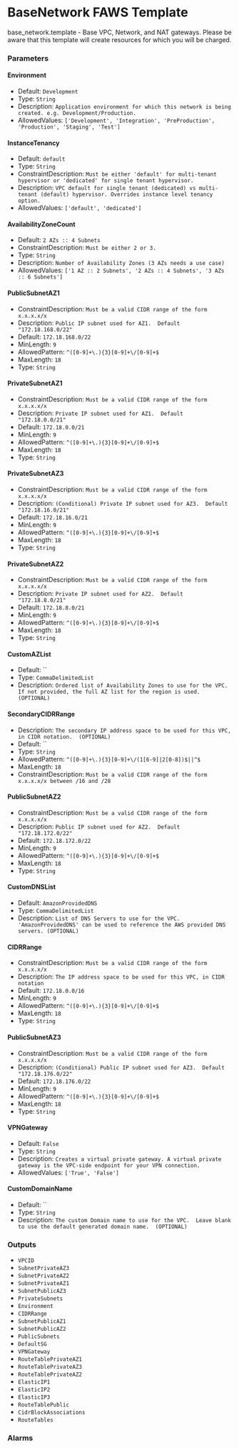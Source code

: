 BaseNetwork FAWS Template
=========================
base_network.template - Base VPC, Network, and NAT gateways. Please be aware that this template will create resources for which you will be charged.
### Parameters

#### Environment
- Default: `Development`
- Type: `String`
- Description: `Application environment for which this network is being created. e.g. Development/Production.`
- AllowedValues: `['Development', 'Integration', 'PreProduction', 'Production', 'Staging', 'Test']`

#### InstanceTenancy
- Default: `default`
- Type: `String`
- ConstraintDescription: `Must be either 'default' for multi-tenant hypervisor or 'dedicated' for single tenant hypervisor.`
- Description: `VPC default for single tenant (dedicated) vs multi-tenant (default) hypervisor. Overrides instance level tenancy option.`
- AllowedValues: `['default', 'dedicated']`

#### AvailabilityZoneCount
- Default: `2 AZs :: 4 Subnets`
- ConstraintDescription: `Must be either 2 or 3.`
- Type: `String`
- Description: `Number of Availability Zones (3 AZs needs a use case)`
- AllowedValues: `['1 AZ :: 2 Subnets', '2 AZs :: 4 Subnets', '3 AZs :: 6 Subnets']`

#### PublicSubnetAZ1
- ConstraintDescription: `Must be a valid CIDR range of the form x.x.x.x/x`
- Description: `Public IP subnet used for AZ1.  Default "172.18.168.0/22"`
- Default: `172.18.168.0/22`
- MinLength: `9`
- AllowedPattern: `^([0-9]+\.){3}[0-9]+\/[0-9]+$`
- MaxLength: `18`
- Type: `String`

#### PrivateSubnetAZ1
- ConstraintDescription: `Must be a valid CIDR range of the form x.x.x.x/x`
- Description: `Private IP subnet used for AZ1.  Default "172.18.0.0/21"`
- Default: `172.18.0.0/21`
- MinLength: `9`
- AllowedPattern: `^([0-9]+\.){3}[0-9]+\/[0-9]+$`
- MaxLength: `18`
- Type: `String`

#### PrivateSubnetAZ3
- ConstraintDescription: `Must be a valid CIDR range of the form x.x.x.x/x`
- Description: `(Conditional) Private IP subnet used for AZ3.  Default "172.18.16.0/21"`
- Default: `172.18.16.0/21`
- MinLength: `9`
- AllowedPattern: `^([0-9]+\.){3}[0-9]+\/[0-9]+$`
- MaxLength: `18`
- Type: `String`

#### PrivateSubnetAZ2
- ConstraintDescription: `Must be a valid CIDR range of the form x.x.x.x/x`
- Description: `Private IP subnet used for AZ2.  Default "172.18.8.0/21"`
- Default: `172.18.8.0/21`
- MinLength: `9`
- AllowedPattern: `^([0-9]+\.){3}[0-9]+\/[0-9]+$`
- MaxLength: `18`
- Type: `String`

#### CustomAZList
- Default: ``
- Type: `CommaDelimitedList`
- Description: `Ordered list of Availability Zones to use for the VPC.  If not provided, the full AZ list for the region is used. (OPTIONAL)`

#### SecondaryCIDRRange
- Description: `The secondary IP address space to be used for this VPC, in CIDR notation.  (OPTIONAL)`
- Default: ``
- Type: `String`
- AllowedPattern: `^([0-9]+\.){3}[0-9]+\/(1[6-9]|2[0-8])$||^$`
- MaxLength: `18`
- ConstraintDescription: `Must be a valid CIDR range of the form x.x.x.x/x between /16 and /28`

#### PublicSubnetAZ2
- ConstraintDescription: `Must be a valid CIDR range of the form x.x.x.x/x`
- Description: `Public IP subnet used for AZ2.  Default "172.18.172.0/22"`
- Default: `172.18.172.0/22`
- MinLength: `9`
- AllowedPattern: `^([0-9]+\.){3}[0-9]+\/[0-9]+$`
- MaxLength: `18`
- Type: `String`

#### CustomDNSList
- Default: `AmazonProvidedDNS`
- Type: `CommaDelimitedList`
- Description: `List of DNS Servers to use for the VPC.  'AmazonProvidedDNS' can be used to reference the AWS provided DNS servers. (OPTIONAL)`

#### CIDRRange
- ConstraintDescription: `Must be a valid CIDR range of the form x.x.x.x/x`
- Description: `The IP address space to be used for this VPC, in CIDR notation`
- Default: `172.18.0.0/16`
- MinLength: `9`
- AllowedPattern: `^([0-9]+\.){3}[0-9]+\/[0-9]+$`
- MaxLength: `18`
- Type: `String`

#### PublicSubnetAZ3
- ConstraintDescription: `Must be a valid CIDR range of the form x.x.x.x/x`
- Description: `(Conditional) Public IP subnet used for AZ3.  Default "172.18.176.0/22"`
- Default: `172.18.176.0/22`
- MinLength: `9`
- AllowedPattern: `^([0-9]+\.){3}[0-9]+\/[0-9]+$`
- MaxLength: `18`
- Type: `String`

#### VPNGateway
- Default: `False`
- Type: `String`
- Description: `Creates a virtual private gateway. A virtual private gateway is the VPC-side endpoint for your VPN connection.`
- AllowedValues: `['True', 'False']`

#### CustomDomainName
- Default: ``
- Type: `String`
- Description: `The custom Domain name to use for the VPC.  Leave blank to use the default generated domain name.  (OPTIONAL)`

### Outputs
- `VPCID`
- `SubnetPrivateAZ3`
- `SubnetPrivateAZ2`
- `SubnetPrivateAZ1`
- `SubnetPublicAZ3`
- `PrivateSubnets`
- `Environment`
- `CIDRRange`
- `SubnetPublicAZ1`
- `SubnetPublicAZ2`
- `PublicSubnets`
- `DefaultSG`
- `VPNGateway`
- `RouteTablePrivateAZ1`
- `RouteTablePrivateAZ3`
- `RouteTablePrivateAZ2`
- `ElasticIP1`
- `ElasticIP2`
- `ElasticIP3`
- `RouteTablePublic`
- `CidrBlockAssociations`
- `RouteTables`

### Alarms